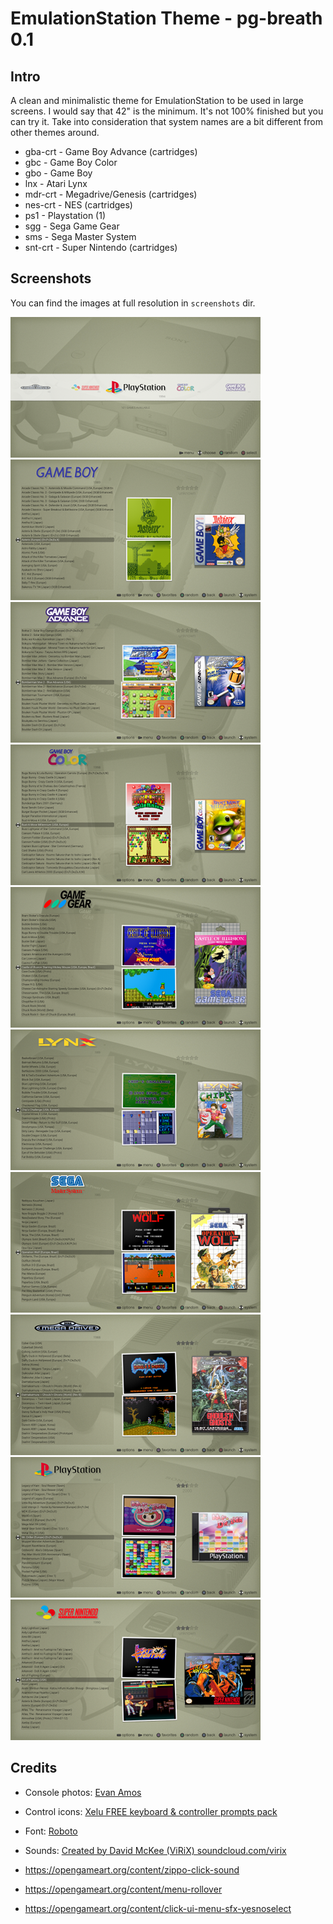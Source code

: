 EmulationStation Theme - pg-breath 0.1
======================================

Intro
-----

A clean and minimalistic theme for EmulationStation to be used in large screens.
I would say that 42" is the minimum. It's not 100% finished but you can try it.
Take into consideration that system names are a bit different from other themes
around.

  - gba-crt - Game Boy Advance (cartridges)
  - gbc - Game Boy Color
  - gbo - Game Boy
  - lnx - Atari Lynx
  - mdr-crt - Megadrive/Genesis (cartridges)
  - nes-crt - NES (cartridges)
  - ps1 - Playstation (1)
  - sgg - Sega Game Gear
  - sms - Sega Master System
  - snt-crt - Super Nintendo (cartridges)


Screenshots
-----------

You can find the images at full resolution in `screenshots` dir.

![Main menu](screenshots/main_small.png "Main menu")
![Game Boy list](screenshots/gbo_small.png "Game Boy list")
![Game Boy Advance list](screenshots/gba-crt_small.png "Game Boy Advance list")
![Game Boy Color list](screenshots/gbc_small.png "Game Boy Color list")
![Game Gear list](screenshots/sgg_small.png "Game Gear list")
![Lynx list](screenshots/lnx_small.png "Lynx list")
![Master System list](screenshots/sms_small.png "Master System list")
![Megadrive list](screenshots/mdr-crt_small.png "Megadrive list")
![Playstation list](screenshots/ps1_small.png "Playstation list")
![Super Nintendo list](screenshots/snt-crt_small.png "Super Nintendo list")


Credits
-------

  - Console photos: [Evan Amos](https://commons.wikimedia.org/wiki/User:Evan-Amos)
  - Control icons: [Xelu FREE keyboard & controller prompts pack](https://thoseawesomeguys.com/prompts/)
  - Font: [Roboto](https://fonts.google.com/specimen/Roboto?selection.family=Roboto)
  - Sounds: [Created by David McKee (ViRiX) soundcloud.com/virix](https://opengameart.org/content/ui-sound-effects-pack)

  - https://opengameart.org/content/zippo-click-sound
  - https://opengameart.org/content/menu-rollover
  - https://opengameart.org/content/click-ui-menu-sfx-yesnoselect
